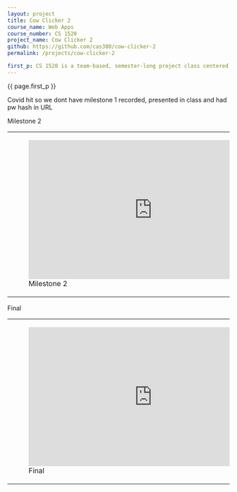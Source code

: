 ```yaml
---
layout: project
title: Cow Clicker 2
course_name: Web Apps
course_number: CS 1520
project_name: Cow Clicker 2
github: https://github.com/cas380/cow-clicker-2
permalink: /projects/cow-clicker-2

first_p: CS 1520 is a team-based, semester-long project class centered around web applications. It taught me how to make websites similar to this one (though not quite the same, seeing as this is a Jekyll site). My group created a game called <a href="https://cow-clicker-2.appspot.com/" target="_Blank">Cow Clicker 2</a>, which is hosted on Google Cloud Platform with a Flask backend and JavaScript frontend. 
---
```


{{ page.first_p }}

Covid hit so we dont have milestone 1 recorded, presented in class and had pw hash in URL

Milestone 2

<table class="figure-wrapper">
    <tr>
        <td>
            <figure>
                <iframe width="560" height="315" src="https://www.youtube.com/embed/oGPRMQWm8Cw" title="YouTube video player" frameborder="0" allow="accelerometer; autoplay; clipboard-write; encrypted-media; gyroscope; picture-in-picture" allowfullscreen></iframe>
                <figcaption>
                    Milestone 2
                </figcaption>
            </figure>
        </td>
    </tr>
</table>

Final

<table class="figure-wrapper">
    <tr>
        <td>
            <figure>
                <iframe width="560" height="315" src="https://www.youtube.com/embed/SeS60Rr8S-s" title="YouTube video player" frameborder="0" allow="accelerometer; autoplay; clipboard-write; encrypted-media; gyroscope; picture-in-picture" allowfullscreen></iframe>
                <figcaption>
                    Final
                </figcaption>
            </figure>
        </td>
    </tr>
</table>